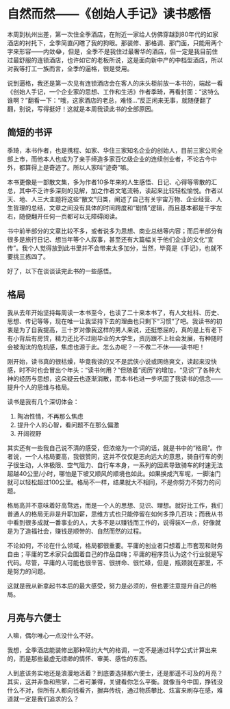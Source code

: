 # 自然而然——《创始人手记》读书感悟

本周到杭州出差，第一次住全季酒店，在附近一家给人仿佛穿越到80年代的如家酒店的衬托下，全季简直闪瞎了我的狗眼。那装修、那格调、那门面，只能用两个字来形容——内敛😂，但是，全季不是我住过最奢华的酒店，但一定是我目前住过最舒服的连锁酒店，也许如它的老板所说，这是面向新中产的中档型酒店，所以对我等打工一族而言，全季的逼格，很是受用。

说到逼格，我还是第一次见有连锁酒店会在客人的床头柜前放一本书的，端起一看《创始人手记，一个企业家的思想、工作和生活》作者季琦，再看封面：“这特么谁啊？”翻看一下：“哦，这家酒店的老总，难怪…”反正闲来无事，就随便翻了翻，别说，写得挺好！这就是本周我读此书的全部原因。

## 简短的书评

季琦，本书作者，也是携程、如家、华住三家知名企业的创始人，目前三家公司全部上市，而他本人也成为了亲手缔造多家百亿级企业的连续创业者，不论古今中外，都算得上是奇迹了。所以人家叫“迹奇”嘛。

本书更像是一部散文集，多为作者10多年来的人生感悟、日记、心得等零散的汇总，其中不乏许多深刻的见解，加之作者文笔流畅，读起来比较轻松愉悦。作者以天、地、人三大主题将这些“散文”归类，阐述了自己有关宇宙万物、企业经营、人生哲理的总结，文章之间没有具体的时间跨度和“剧情”逻辑，而且基本都是千字左右，随便翻开任何一页都可以无障碍阅读。

书中前半部分的文章比较不多，或者说多为思想、商业总结等内容；而后半部分有很多是旅行日记、想当年等个人叙事，甚至还有大篇幅关于他们企业的文化“宣传”。我个人觉得放到此书里并不会带来太多加分，当然，毕竟是《手记》，也就不要挑三拣四了。

好了，以下在谈谈读完此书的一些感悟。

## 格局

我从去年开始坚持每周读一本书至今，也读了二十来本书了，有人文社科、历史、思想、传记等等，现在唯一让我坚持下去的理由也只剩下“习惯”了吧。我读书的初衷是为了自我提高，三十岁对像我这样的男人来说，还挺憋屈的，真的是上有老下有小背后有房贷，精力还比不过刚毕业的大学生，资历跟不上社会发展，有种随时会被淘汰的危机感，焦虑也源于此。怎么办呢？一不做二不休——读书吧！

刚开始，读书真的很枯燥，毕竟我读的又不是武侠小说或网络爽文，读起来没快感，时不时也会冒出个年头：“读书何用？”但随着“阅历”的增加，“见识”了各种大神的经历与思想，这朵疑云也逐渐消散，而本书也进一步巩固了我读书的信念——提升个人的思维与格局。

读书是我有几个深切体会：
1. 陶冶性情，不再那么焦虑
2. 提升个人的心智，看问题不在那么偏激
3. 开阔视野

其实还有一些我自己说不清的感受，但浓缩为一个词的话，就是书中的“格局”。作者说，一个人格局要高，我很赞同，这并不仅仅是志向远大的意思，骑自行车的例子很生动，人体极限、空气阻力、自行车本身，一系列的因素导致骑车的时速无法超越40公里/小时，哪怕是下坡又顺风的顺境也如此。如果换成汽车呢，一脚油门就可以轻松超过100公里。格局不一样，结果就大不相同，不是你努力不努力的问题。

格局高并不意味着好高骛远，而是一个人的思想、见识、理想。就好比工作，我们普通人的格局无非是升职加薪，思维方式也只能停留在如何多挣几百块；而我从书中看到很多成就一番事业的人，大多不是以赚钱而工作的，说得装X一点，好像就是为了造福社会，赚钱是顺带的、自然而然的过程。

不论如何，不论在什么领域，格局都很重要。平庸的创业者只想着上市套现和财务自由；平庸的艺术家只会围着自己的作品自嗨；平庸的程序员认为这个行业就是写代码。尽管，平庸的人可能也很辛苦、很拼命、很忙碌，但是，瓶颈就在那里，不是努力的问题。

这就是我从新拿起书本后的最大感受，努力是必须的，但也要注意提升自己的格局。

## 月亮与六便士

人嘛，偶尔唯心一点没什么不好。

我想，全季酒店能装修出那种简约大气的格调，一定不是通过科学公式计算出来的，而是那些最虚无缥缈的情怀、审美、感性的东西。

人到底该务实地还是浪漫地活着？到底要选择那六便士，还是那遥不可及的月亮？其实，这并非鱼和熊掌，二者可兼得，关键看你怎么平衡。就像当今中国，挣钱没什么不对，但所有人都向钱看齐，摒弃传统，通过物质攀比、炫富来刷存在感，难道就一定是我们追求的么？